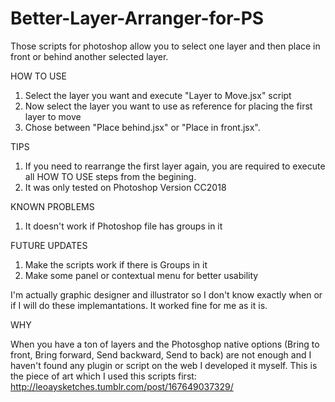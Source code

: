 # Better-Layer-Arranger-for-PS
Those scripts for photoshop allow you to select one layer and then place in front or behind another selected layer.

HOW TO USE
1) Select the layer you want and execute "Layer to Move.jsx" script
2) Now select the layer you want to use as reference for placing the first layer to move
3) Chose between "Place behind.jsx" or "Place in front.jsx".

TIPS
1) If you need to rearrange the first layer again, you are required to execute all HOW TO USE steps from the begining.
2) It was only tested on Photoshop Version CC2018

KNOWN PROBLEMS
1) It doesn't work if Photoshop file has groups in it

FUTURE UPDATES
1) Make the scripts work if there is Groups in it
2) Make some panel or contextual menu for better usability

I'm actually graphic designer and illustrator so I don't know exactly when or if I will do these implemantations. It worked fine for me as it is.

WHY

When you have a ton of layers and the Photosghop native options (Bring to front, Bring forward, Send backward, Send to back) are not enough and I haven't found any plugin or script on the web I developed it myself.
This is the piece of art which I used this scripts first: http://leoaysketches.tumblr.com/post/167649037329/
